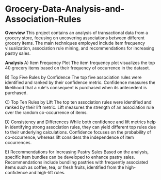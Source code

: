 # **Grocery-Data-Analysis-and-Association-Rules**


**Overview**
This project contains an analysis of transactional data from a grocery store, focusing on uncovering associations between different grocery items. The main techniques employed include item frequency visualization, association rule mining, and recommendations for increasing pastry sales.

**Analysis**
A) Item Frequency Plot
The item frequency plot visualizes the top 40 grocery items based on their frequency of occurrence in the dataset.

B) Top Five Rules by Confidence
The top five association rules were identified and ranked by their confidence metric. Confidence measures the likelihood that a rule's consequent is purchased when its antecedent is purchased.

C) Top Ten Rules by Lift
The top ten association rules were identified and ranked by their lift metric. Lift measures the strength of an association rule over the random co-occurrence of items.

D) Consistency and Differences
While both confidence and lift metrics help in identifying strong association rules, they can yield different top rules due to their underlying calculations. Confidence focuses on the probability of co-occurrence, whereas lift considers the independence of item occurrences.

E) Recommendations for Increasing Pastry Sales
Based on the analysis, specific item bundles can be developed to enhance pastry sales. Recommendations include bundling pastries with frequently associated items such as coffee, tea, or fresh fruits, identified from the high-confidence and high-lift rules.
